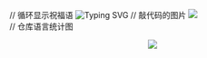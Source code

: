 // 循环显示祝福语
<img src="https://readme-typing-svg.demolab.com?font=Fira+Code&pause=1000&width=435&lines=console.log(%22Hello%2C%20World%22);小王同学祝您今天愉快!&center=true&size=27" alt="Typing SVG" />
// 敲代码的图片
<img src="https://cdn.jsdelivr.net/gh/sun0225SUN/sun0225SUN/assets/images/coding.gif" /><br>
// 仓库语言统计图
<div align="center"> <img src="https://github-readme-stats.vercel.app/api/top-langs/?username=wdkcc&hide_title=true&hide_border=true&layout=compact&langs_count=6&text_color=000&icon_color=fff&bg_color=0,52fa5a,4dfcff,c64dff&theme=graywhite" /> </div>
